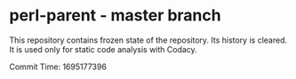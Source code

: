 # perl-parent - master branch

This repository contains frozen state of the repository.
Its history is cleared. It is used only for static code
analysis with Codacy.

Commit Time: 1695177396